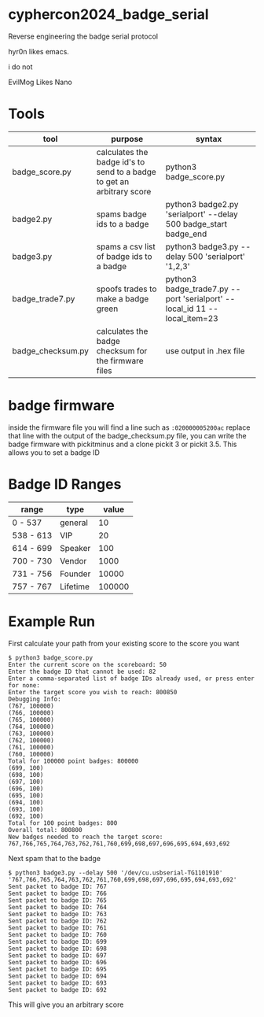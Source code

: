 # cyphercon2024_badge_serial
Reverse engineering the badge serial protocol

hyr0n likes emacs.

i do not

EvilMog Likes Nano

# Tools
|tool|purpose|syntax|
|---|---|---|
|badge_score.py|calculates the badge id's to send to a badge to get an arbitrary score|python3 badge_score.py|
|badge2.py|spams badge ids to a badge|python3 badge2.py 'serialport' --delay 500 badge_start badge_end|
|badge3.py|spams a csv list of badge ids to a badge|python3 badge3.py --delay 500 'serialport' '1,2,3'|
|badge_trade7.py|spoofs trades to make a badge green|python3 badge_trade7.py --port 'serialport' --local_id 11 --local_item=23|
|badge_checksum.py|calculates the badge checksum for the firmware files|use output in .hex file|

# badge firmware
inside the firmware file you will find a line such as `:020000005200ac` replace that line with the output of the badge_checksum.py file, you can write the badge firmware with pickitminus and a clone pickit 3 or pickit 3.5. This allows you to set a badge ID

# Badge ID Ranges
|range|type|value|
|---|---|---|
|0 - 537|general|10|
|538 - 613|VIP|20|
|614 - 699|Speaker|100|
|700 - 730|Vendor|1000|
|731 - 756|Founder|10000|
|757 - 767|Lifetime|100000|

# Example Run

First calculate your path from your existing score to the score you want
```
$ python3 badge_score.py
Enter the current score on the scoreboard: 50
Enter the badge ID that cannot be used: 82
Enter a comma-separated list of badge IDs already used, or press enter for none:
Enter the target score you wish to reach: 800850
Debugging Info:
(767, 100000)
(766, 100000)
(765, 100000)
(764, 100000)
(763, 100000)
(762, 100000)
(761, 100000)
(760, 100000)
Total for 100000 point badges: 800000
(699, 100)
(698, 100)
(697, 100)
(696, 100)
(695, 100)
(694, 100)
(693, 100)
(692, 100)
Total for 100 point badges: 800
Overall total: 800800
New badges needed to reach the target score: 767,766,765,764,763,762,761,760,699,698,697,696,695,694,693,692
```

Next spam that to the badge
```
$ python3 badge3.py --delay 500 '/dev/cu.usbserial-TG1101910' '767,766,765,764,763,762,761,760,699,698,697,696,695,694,693,692'
Sent packet to badge ID: 767
Sent packet to badge ID: 766
Sent packet to badge ID: 765
Sent packet to badge ID: 764
Sent packet to badge ID: 763
Sent packet to badge ID: 762
Sent packet to badge ID: 761
Sent packet to badge ID: 760
Sent packet to badge ID: 699
Sent packet to badge ID: 698
Sent packet to badge ID: 697
Sent packet to badge ID: 696
Sent packet to badge ID: 695
Sent packet to badge ID: 694
Sent packet to badge ID: 693
Sent packet to badge ID: 692
```

This will give you an arbitrary score
